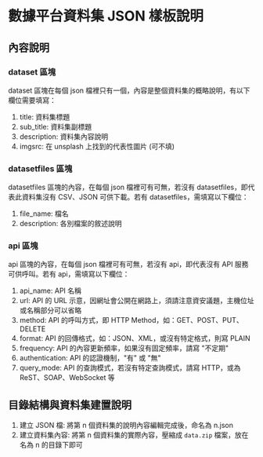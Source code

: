 # 數據平台資料集 JSON 樣板說明

## 內容說明

### dataset 區塊

dataset 區塊在每個 json 檔裡只有一個，內容是整個資料集的概略說明，有以下欄位需要填寫：

1. title: 資料集標題
2. sub_title: 資料集副標題
3. description: 資料集內容說明
4. imgsrc: 在 unsplash 上找到的代表性圖片 (可不填)

### datasetfiles 區塊

datasetfiles 區塊的內容，在每個 json 檔裡可有可無，若沒有 datasetfiles，即代表此資料集沒有 CSV、JSON 可供下載。若有 datasetfiles，需填寫以下欄位：

1. file_name: 檔名
2. description: 各別檔案的敘述說明

### api 區塊

api 區塊的內容，在每個 json 檔裡可有可無，若沒有 api，即代表沒有 API 服務可供呼叫。若有 api，需填寫以下欄位：

1. api_name: API 名稱
2. url: API 的 URL 示意，因網址會公開在網路上，須請注意資安議題，主機位址或名稱部分可以省略
3. method: API 的呼叫方式，即 HTTP Method，如：GET、POST、PUT、DELETE
4. format: API 的回傳格式，如：JSON、XML，或沒有特定格式，則寫 PLAIN
5. frequency: API 的內容更新頻率，如果沒有固定頻率，請寫 "不定期"
6. authentication: API 的認證機制，"有" 或 "無"
7. query_mode: API 的查詢模式，若沒有特定查詢模式，請寫 HTTP，或為 ReST、SOAP、WebSocket 等

## 目錄結構與資料集建置說明

1. 建立 JSON 檔: 將第 n 個資料集的說明內容編輯完成後，命名為 n.json 
2. 建立資料集內容: 將第 n 個資料集的實際內容，壓縮成 `data.zip` 檔案，放在名為 n 的目錄下即可

